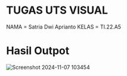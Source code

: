 <!-- TUGAS UTS PROGRAMAN VISUAL -->
  # TUGAS UTS VISUAL
  NAMA = Satria Dwi Aprianto
  KELAS = TI.22.A5
  

#  Hasil Outpot
![Screenshot 2024-11-07 103454](https://github.com/user-attachments/assets/4d9b7ff9-29ce-40de-9344-bc3d9796e238)
